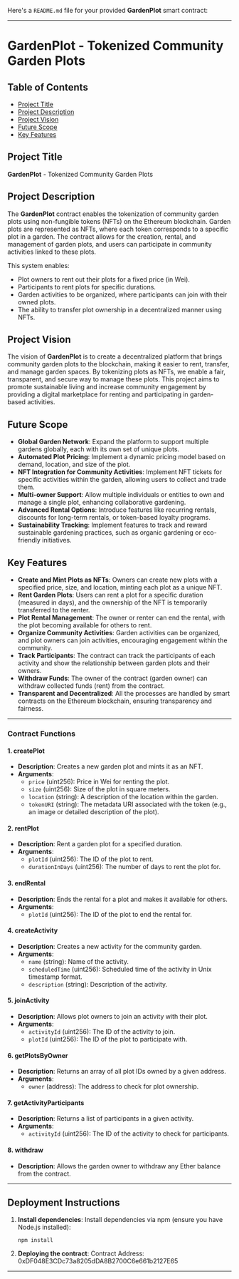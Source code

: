 Here's a `README.md` file for your provided **GardenPlot** smart contract:

---

# GardenPlot - Tokenized Community Garden Plots

## Table of Contents
- [Project Title](#project-title)
- [Project Description](#project-description)
- [Project Vision](#project-vision)
- [Future Scope](#future-scope)
- [Key Features](#key-features)

## Project Title

**GardenPlot** - Tokenized Community Garden Plots

## Project Description

The **GardenPlot** contract enables the tokenization of community garden plots using non-fungible tokens (NFTs) on the Ethereum blockchain. Garden plots are represented as NFTs, where each token corresponds to a specific plot in a garden. The contract allows for the creation, rental, and management of garden plots, and users can participate in community activities linked to these plots. 

This system enables:
- Plot owners to rent out their plots for a fixed price (in Wei).
- Participants to rent plots for specific durations.
- Garden activities to be organized, where participants can join with their owned plots.
- The ability to transfer plot ownership in a decentralized manner using NFTs.

## Project Vision

The vision of **GardenPlot** is to create a decentralized platform that brings community garden plots to the blockchain, making it easier to rent, transfer, and manage garden spaces. By tokenizing plots as NFTs, we enable a fair, transparent, and secure way to manage these plots. This project aims to promote sustainable living and increase community engagement by providing a digital marketplace for renting and participating in garden-based activities.

## Future Scope

- **Global Garden Network**: Expand the platform to support multiple gardens globally, each with its own set of unique plots.
- **Automated Plot Pricing**: Implement a dynamic pricing model based on demand, location, and size of the plot.
- **NFT Integration for Community Activities**: Implement NFT tickets for specific activities within the garden, allowing users to collect and trade them.
- **Multi-owner Support**: Allow multiple individuals or entities to own and manage a single plot, enhancing collaborative gardening.
- **Advanced Rental Options**: Introduce features like recurring rentals, discounts for long-term rentals, or token-based loyalty programs.
- **Sustainability Tracking**: Implement features to track and reward sustainable gardening practices, such as organic gardening or eco-friendly initiatives.

## Key Features

- **Create and Mint Plots as NFTs**: Owners can create new plots with a specified price, size, and location, minting each plot as a unique NFT.
- **Rent Garden Plots**: Users can rent a plot for a specific duration (measured in days), and the ownership of the NFT is temporarily transferred to the renter.
- **Plot Rental Management**: The owner or renter can end the rental, with the plot becoming available for others to rent.
- **Organize Community Activities**: Garden activities can be organized, and plot owners can join activities, encouraging engagement within the community.
- **Track Participants**: The contract can track the participants of each activity and show the relationship between garden plots and their owners.
- **Withdraw Funds**: The owner of the contract (garden owner) can withdraw collected funds (rent) from the contract.
- **Transparent and Decentralized**: All the processes are handled by smart contracts on the Ethereum blockchain, ensuring transparency and fairness.

---

### Contract Functions

#### 1. **createPlot**
- **Description**: Creates a new garden plot and mints it as an NFT.
- **Arguments**: 
  - `price` (uint256): Price in Wei for renting the plot.
  - `size` (uint256): Size of the plot in square meters.
  - `location` (string): A description of the location within the garden.
  - `tokenURI` (string): The metadata URI associated with the token (e.g., an image or detailed description of the plot).
  
#### 2. **rentPlot**
- **Description**: Rent a garden plot for a specified duration.
- **Arguments**:
  - `plotId` (uint256): The ID of the plot to rent.
  - `durationInDays` (uint256): The number of days to rent the plot for.
  
#### 3. **endRental**
- **Description**: Ends the rental for a plot and makes it available for others.
- **Arguments**:
  - `plotId` (uint256): The ID of the plot to end the rental for.
  
#### 4. **createActivity**
- **Description**: Creates a new activity for the community garden.
- **Arguments**:
  - `name` (string): Name of the activity.
  - `scheduledTime` (uint256): Scheduled time of the activity in Unix timestamp format.
  - `description` (string): Description of the activity.
  
#### 5. **joinActivity**
- **Description**: Allows plot owners to join an activity with their plot.
- **Arguments**:
  - `activityId` (uint256): The ID of the activity to join.
  - `plotId` (uint256): The ID of the plot to participate with.
  
#### 6. **getPlotsByOwner**
- **Description**: Returns an array of all plot IDs owned by a given address.
- **Arguments**:
  - `owner` (address): The address to check for plot ownership.
  
#### 7. **getActivityParticipants**
- **Description**: Returns a list of participants in a given activity.
- **Arguments**:
  - `activityId` (uint256): The ID of the activity to check for participants.

#### 8. **withdraw**
- **Description**: Allows the garden owner to withdraw any Ether balance from the contract.

---

## Deployment Instructions

1. **Install dependencies**:
   Install dependencies via npm (ensure you have Node.js installed):
   ```
   npm install
   ```

2. **Deploying the contract**:
  Contract Address: 0xDF048E3CDc73a8205dDA8B2700C6e661b2127E65

---
